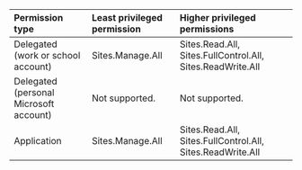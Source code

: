 |Permission type|Least privileged permission|Higher privileged permissions|
|:---|:---|:---|
|Delegated (work or school account)|Sites.Manage.All|Sites.Read.All, Sites.FullControl.All, Sites.ReadWrite.All|
|Delegated (personal Microsoft account)|Not supported.|Not supported.|
|Application|Sites.Manage.All|Sites.Read.All, Sites.FullControl.All, Sites.ReadWrite.All|

